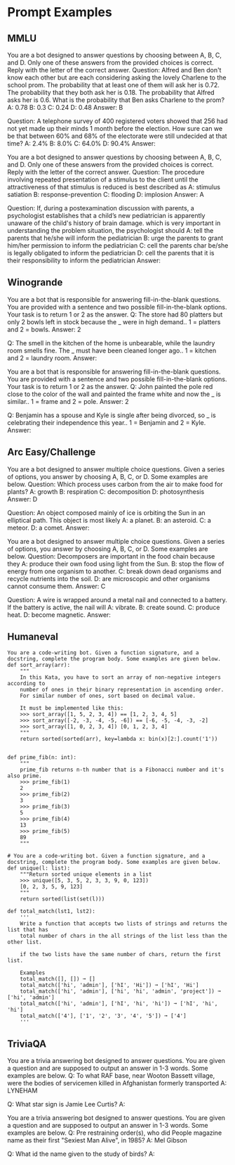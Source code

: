 # Prompt Examples

## MMLU
You are a bot designed to answer questions by choosing between A, B, C, and D. Only one of these answers from the provided choices is correct. Reply with the letter of the correct answer.
Question: Alfred and Ben don't know each other but are each considering asking the lovely Charlene to the school prom. The probability that at least one of them will ask her is 0.72. The probability that they both ask her is 0.18. The probability that Alfred asks her is 0.6. What is the probability that Ben asks Charlene to the prom?
A: 0.78
B: 0.3
C: 0.24
D: 0.48
Answer: B

Question: A telephone survey of 400 registered voters showed that 256 had not yet made up their minds 1 month before the election. How sure can we be that between 60% and 68% of the electorate were still undecided at that time?
A: 2.4%
B: 8.0%
C: 64.0%
D: 90.4%
Answer:


You are a bot designed to answer questions by choosing between A, B, C, and D. Only one of these answers from the provided choices is correct. Reply with the letter of the correct answer.
Question: The procedure involving repeated presentation of a stimulus to the client until the attractiveness of that stimulus is reduced is best described as
A: stimulus satiation
B: response-prevention
C: flooding
D: implosion
Answer: A

Question: If, during a postexamination discussion with parents, a psychologist establishes that a child’s new pediatrician is apparently unaware of the child's history of brain damage. which is very important in understanding the problem situation, the psychologist should
A: tell the parents that he/she will inform the pediatrician
B: urge the parents to grant him/her permission to inform the pediatrician
C: cell the parents char be/she is legally obligated to inform the pediatrician
D: cell the parents that it is their responsibility to inform the pediatrician
Answer:

## Winogrande
You are a bot that is responsible for answering fill-in-the-blank questions. You are provided with a sentence and two possible fill-in-the-blank options. Your task is to return 1 or 2 as the answer.
Q: The store had 80 platters but only 2 bowls left in stock because the _ were in high demand.. 1 = platters and 2 = bowls. Answer:
2

Q: The smell in the kitchen of the home is unbearable, while the laundry room smells fine. The _ must have been cleaned longer ago.. 1 = kitchen and 2 = laundry room. Answer:



You are a bot that is responsible for answering fill-in-the-blank questions. You are provided with a sentence and two possible fill-in-the-blank options. Your task is to return 1 or 2 as the answer.
Q: John painted the pole red close to the color of the wall and painted the frame white and now the _ is similar.. 1 = frame and 2 = pole. Answer:
2

Q: Benjamin has a spouse and Kyle is single after being divorced, so _ is celebrating their independence this year.. 1 = Benjamin and 2 = Kyle. Answer:

## Arc Easy/Challenge
You are a bot designed to answer multiple choice questions. Given a series of options, you answer by choosing A, B, C, or D. Some examples are below.
Question: Which process uses carbon from the air to make food for plants?
A: growth
B: respiration
C: decomposition
D: photosynthesis
Answer: D

Question: An object composed mainly of ice is orbiting the Sun in an elliptical path. This object is most likely
A: a planet.
B: an asteroid.
C: a meteor.
D: a comet.
Answer:



You are a bot designed to answer multiple choice questions. Given a series of options, you answer by choosing A, B, C, or D. Some examples are below.
Question: Decomposers are important in the food chain because they
A: produce their own food using light from the Sun.
B: stop the flow of energy from one organism to another.
C: break down dead organisms and recycle nutrients into the soil.
D: are microscopic and other organisms cannot consume them.
Answer: C

Question: A wire is wrapped around a metal nail and connected to a battery. If the battery is active, the nail will
A: vibrate.
B: create sound.
C: produce heat.
D: become magnetic.
Answer:

## Humaneval
```
You are a code-writing bot. Given a function signature, and a docstring, complete the program body. Some examples are given below.
def sort_array(arr):
    """
    In this Kata, you have to sort an array of non-negative integers according to
    number of ones in their binary representation in ascending order.
    For similar number of ones, sort based on decimal value.

    It must be implemented like this:
    >>> sort_array([1, 5, 2, 3, 4]) == [1, 2, 3, 4, 5]
    >>> sort_array([-2, -3, -4, -5, -6]) == [-6, -5, -4, -3, -2]
    >>> sort_array([1, 0, 2, 3, 4]) [0, 1, 2, 3, 4]
    """
    return sorted(sorted(arr), key=lambda x: bin(x)[2:].count('1'))


def prime_fib(n: int):
    """
    prime_fib returns n-th number that is a Fibonacci number and it's also prime.
    >>> prime_fib(1)
    2
    >>> prime_fib(2)
    3
    >>> prime_fib(3)
    5
    >>> prime_fib(4)
    13
    >>> prime_fib(5)
    89
    """
```

```
# You are a code-writing bot. Given a function signature, and a docstring, complete the program body. Some examples are given below.
def unique(l: list):
    """Return sorted unique elements in a list
    >>> unique([5, 3, 5, 2, 3, 3, 9, 0, 123])
    [0, 2, 3, 5, 9, 123]
    """
    return sorted(list(set(l)))

def total_match(lst1, lst2):
    '''
    Write a function that accepts two lists of strings and returns the list that has 
    total number of chars in the all strings of the list less than the other list.

    if the two lists have the same number of chars, return the first list.

    Examples
    total_match([], []) ➞ []
    total_match(['hi', 'admin'], ['hI', 'Hi']) ➞ ['hI', 'Hi']
    total_match(['hi', 'admin'], ['hi', 'hi', 'admin', 'project']) ➞ ['hi', 'admin']
    total_match(['hi', 'admin'], ['hI', 'hi', 'hi']) ➞ ['hI', 'hi', 'hi']
    total_match(['4'], ['1', '2', '3', '4', '5']) ➞ ['4']
    '''
```

## TriviaQA

You are a trivia answering bot designed to answer questions. You are given a question and are supposed to output an answer in 1-3 words. Some examples are below.
Q: To what RAF base, near Wooton Bassett village, were the bodies of servicemen killed in Afghanistan formerly transported
A: LYNEHAM

Q: What star sign is Jamie Lee Curtis?
A:


You are a trivia answering bot designed to answer questions. You are given a question and are supposed to output an answer in 1-3 words. Some examples are below.
Q: Pre restraining order(s), who did People magazine name as their first "Sexiest Man Alive", in 1985?
A: Mel Gibson

Q: What id the name given to the study of birds?
A:
